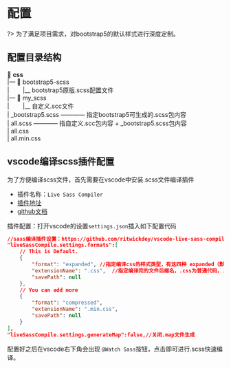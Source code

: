 # 配置

?> 为了满足项目需求，对bootstrap5的默认样式进行深度定制。

## 配置目录结构

📂 **css**  
|— 📂 bootstrap5-scss   
| &nbsp;&nbsp;&nbsp;&nbsp;&nbsp;&nbsp; |__ bootstrap5原版.scss配置文件  
|— 📂 my_scss  
| &nbsp;&nbsp;&nbsp;&nbsp;&nbsp;&nbsp; |__ 自定义.scc文件  
| _bootstrap5.scss  ———— 指定bootstrap5可生成的.scss包内容  
| all.scss   ———— 指自定义.scc包内容 + _bootstrap5.scss包内容  
| all.css  
| all.min.css 

## vscode编译scss插件配置

为了方便编译scss文件，首先需要在vscode中安装.scss文件编译插件
- 插件名称：`Live Sass Compiler`
- [插件地址](https://marketplace.visualstudio.com/items?itemName=ritwickdey.live-sass)
- [github文档](https://github.com/ritwickdey/vscode-live-sass-compiler/blob/master/docs/settings.md)

插件配置：打开vscode的设置`settings.json`插入如下配置代码

```json
//sass编译插件设置：https://github.com/ritwickdey/vscode-live-sass-compiler/blob/master/docs/settings.md
"liveSassCompile.settings.formats":[
	// This is Default.
	{
		"format": "expanded", //指定编译css的样式类型，有这四种 expanded（默认）, compact, compressed or nested
		"extensionName": ".css",  //指定编译完的文件后缀名，.css为普通代码，.min.css为压缩代码
		"savePath": null
	},
	// You can add more
	{
		"format": "compressed",
		"extensionName": ".min.css",
		"savePath": null
	}
],
"liveSassCompile.settings.generateMap":false,//关闭.map文件生成
```
配置好之后在vscode右下角会出现 `@Watch Sass`按钮，点击即可进行.scss快速编译。


